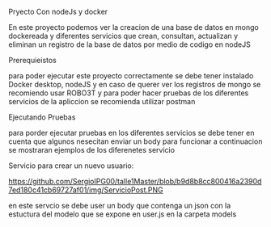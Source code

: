Pryecto Con nodeJs y docker

En este proyecto podemos ver la creacion de una base de datos en mongo dockereada y diferentes servicios que crean, consultan, actualizan y eliminan un registro de la base de datos por medio de codigo en nodeJS

Prerequieistos

para poder ejecutar este proyecto correctamente se debe tener instalado Docker desktop, nodeJS y en caso de querer ver los registros de mongo se recomiendo usar ROBO3T y para poder hacer pruebas de los diferentes servicios de la apliccion se recomienda utilizar postman

Ejecutando Pruebas

para porder ejecutar pruebas en los diferentes servicios se debe tener en cuenta que algunos nesecitan enviar un body para funcionar a continuacion se mostraran ejemplos de los diferenetes servicio

Servicio para crear un nuevo usuario:

https://github.com/SergioIPG00/talle1Master/blob/b9d8b8cc800416a2390d7ed180c41cb69727af01/img/ServicioPost.PNG

en este servcio se debe user un body que contenga un json con la estuctura del modelo que se expone en user.js en la carpeta models

